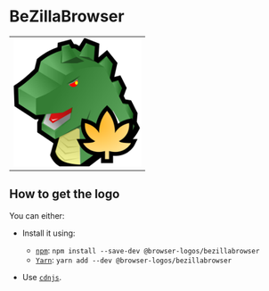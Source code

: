 BeZillaBrowser
==============

<!-- markdownlint-disable line-length no-inline-html -->
<table>
    <tr height=240>
        <td>
            <a href="https://github.com/alrra/browser-logos/tree/f59e7c49aadb72f8c7a46ec637fe911bfc8fff89/src/archive/bezillabrowser">
                <img width=230 src="https://raw.githubusercontent.com/alrra/browser-logos/f59e7c49aadb72f8c7a46ec637fe911bfc8fff89/src/archive/bezillabrowser/bezillabrowser_512x512.png" alt="BeZillaBrowser browser logo">
            </a>
        </td>
    </tr>
</table>
<!-- markdownlint-enable line-length no-inline-html -->

How to get the logo
-------------------

You can either:

* Install it using:

  * [`npm`][npm]: `npm install --save-dev @browser-logos/bezillabrowser`
  * [`Yarn`][yarn]: `yarn add --dev @browser-logos/bezillabrowser`

* Use [`cdnjs`][cdnjs].

<!-- Link labels: -->

[cdnjs]: https://cdnjs.com/libraries/browser-logos
[npm]: https://www.npmjs.com/
[yarn]: https://yarnpkg.com/
